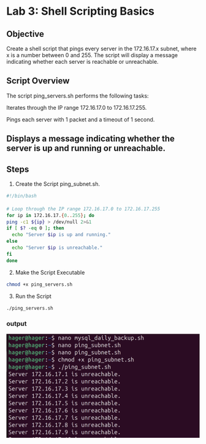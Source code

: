 # Lab 3: Shell Scripting Basics
## Objective
Create a shell script that pings every server in the 172.16.17.x subnet, where x is a number between 0 and 255. The script will display a message indicating whether each server is reachable or unreachable.

## Script Overview
The script ping_servers.sh performs the following tasks:

Iterates through the IP range 172.16.17.0 to 172.16.17.255.

Pings each server with 1 packet and a timeout of 1 second.

Displays a message indicating whether the server is up and running or unreachable.
---

## Steps
1. Create the Script ping_subnet.sh.
```bash
#!/bin/bash

# Loop through the IP range 172.16.17.0 to 172.16.17.255
for ip in 172.16.17.{0..255}; do
ping -c1 ${ip} > /dev/null 2>&1
if [ $? -eq 0 ]; then
  echo "Server $ip is up and running."
else
  echo "Server $ip is unreachable."
fi
done
```
2. Make the Script Executable
```bash
chmod +x ping_servers.sh
```
3. Run the Script
```bash
./ping_servers.sh
```
### output 
![Alt text](assets/Screen2.png)
